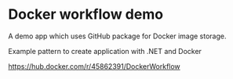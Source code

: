 # Docker workflow demo

A demo app which uses GitHub package for Docker image storage.

Example pattern to create application with .NET and Docker

https://hub.docker.com/r/45862391/DockerWorkflow

